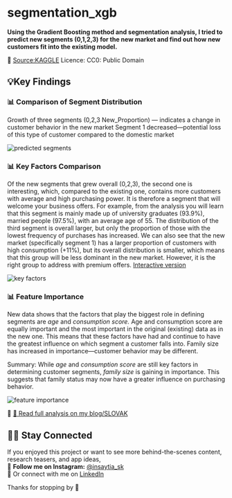 # segmentation_xgb

**Using the Gradient Boosting method and segmentation analysis, I tried to predict new segments (0,1,2,3) for the new market 
and find out how new customers fit into the existing model.**

🔗 [Source:KAGGLE](https://www.kaggle.com/datasets/vetrirah/customer/data)
Licence: CC0: Public Domain


## 💡Key Findings

### 📊 Comparison of Segment Distribution
Growth of three segments (0,2,3 New_Proportion) — indicates a change in customer behavior in the new market
Segment 1 decreased—potential loss of this type of customer compared to the domestic market

![predicted segments](https://github.com/user-attachments/assets/c8b73115-63a4-4a15-b907-8f94e3214017)

### 📊 Key Factors Comparison
Of the new segments that grew overall (0,2,3), the second one is interesting, which, compared to the existing one, contains more customers with average and high purchasing power. It is therefore a segment that will welcome your business offers. For example, from the analysis you will learn that this segment is mainly made up of university graduates (93.9%), married people (97.5%), with an average age of 55. The distribution of the third segment is overall larger, but only the proportion of those with the lowest frequency of purchases has increased. We can also see that the new market (specifically segment 1) has a larger proportion of customers with high consumption (+11%), but its overall distribution is smaller, which means that this group will be less dominant in the new market. However, it is the right group to address with premium offers.
 [Interactive version](https://www.canva.com/design/DAGgCCoL5ek/olnPv7jVQ2QkE5nfYJyXTQ/view)


![key factors](https://github.com/user-attachments/assets/7cab898d-18b6-4f42-b411-2b49d8c25e7d)

### 📊 Feature Importance
New data shows that the factors that play the biggest role in defining segments are *age* and *consumption score.*
Age and consumption score are equally important and the most important in the original (existing) data as in the new one. This means that these factors have had and continue to have the greatest influence on which segment a customer falls into.
Family size has increased in importance—customer behavior may be different.

Summary: While *age* and *consumption score* are still key factors in determining customer segments, *family size* is gaining in importance. This suggests that family status may now have a greater influence on purchasing behavior.

![feature importance](https://github.com/user-attachments/assets/3f68b488-037a-481a-a929-957f852bbd9d)


🔗 [📖 Read full analysis on my blog/SLOVAK](https://mvalachova.com/blog/?blogPost=kto-su-vasi-potencialni-zakaznici-vyuzitie-strojoveho-ucenia-na-segmentaciu)

## 🙋‍♀️ Stay Connected

If you enjoyed this project or want to see more behind-the-scenes content, research teasers, and app ideas,  
📲 **Follow me on Instagram:** [@insaytia_sk](https://www.instagram.com/insaytia_sk/)  
💼 Or connect with me on [LinkedIn](https://www.linkedin.com/in/michaela-valachová-a0a08ab9/)

Thanks for stopping by 💙


